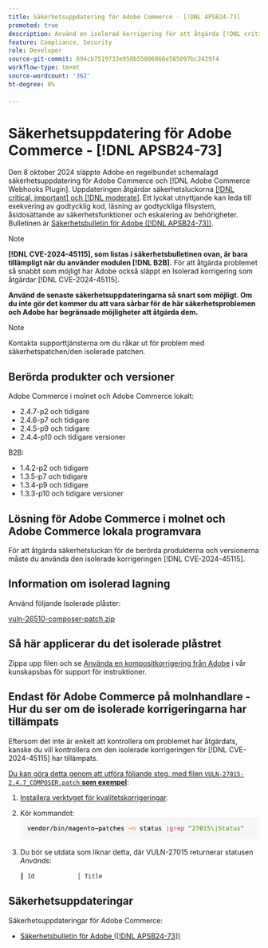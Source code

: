```yaml
---
title: Säkerhetsuppdatering för Adobe Commerce - [!DNL APSB24-73]
promoted: true
description: Använd en isolerad korrigering för att åtgärda [!DNL critical, important, and moderate vulnerabilities] för Adobe Commerce 2.4.7-p2, 2.4.6-p7, 2.4.5-p9, 2.4.4-p10 och tidigare versioner av instanser som bara körs i modulen  [!DNL B2B] .
feature: Compliance, Security
role: Developer
source-git-commit: 694cb7519733e950b55006866e585097bc2429f4
workflow-type: tm+mt
source-wordcount: '362'
ht-degree: 0%

---
```


# Säkerhetsuppdatering för Adobe Commerce - [!DNL APSB24-73]

Den 8 oktober 2024 släppte Adobe en regelbundet schemalagd säkerhetsuppdatering för Adobe Commerce och [!DNL Adobe Commerce Webhooks Plugin].
Uppdateringen åtgärdar säkerhetsluckorna [[!DNL critical, important] och  [!DNL moderate]](https://helpx.adobe.com/security/severity-ratings.html). Ett lyckat utnyttjande kan leda till exekvering av godtycklig kod, läsning av godtyckliga filsystem, åsidosättande av säkerhetsfunktioner och eskalering av behörigheter. Bulletinen är [Säkerhetsbulletin för Adobe ([!DNL APSB24-73])](https://helpx.adobe.com/security/products/magento/apsb24-73.html).

>[!NOTE]
>
>**[!DNL CVE-2024-45115], som listas i säkerhetsbulletinen ovan, är bara tillämpligt när du använder modulen [!DNL B2B].** För att åtgärda problemet så snabbt som möjligt har Adobe också släppt en Isolerad korrigering som åtgärdar [!DNL CVE-2024-45115].

**Använd de senaste säkerhetsuppdateringarna så snart som möjligt. Om du inte gör det kommer du att vara sårbar för de här säkerhetsproblemen och Adobe har begränsade möjligheter att åtgärda dem.**

>[!NOTE]
>
>Kontakta supporttjänsterna om du råkar ut för problem med säkerhetspatchen/den isolerade patchen.

## Berörda produkter och versioner

Adobe Commerce i molnet och Adobe Commerce lokalt:

* 2.4.7-p2 och tidigare
* 2.4.6-p7 och tidigare
* 2.4.5-p9 och tidigare
* 2.4.4-p10 och tidigare versioner

B2B:

* 1.4.2-p2 och tidigare
* 1.3.5-p7 och tidigare
* 1.3.4-p9 och tidigare
* 1.3.3-p10 och tidigare versioner


## Lösning för Adobe Commerce i molnet och Adobe Commerce lokala programvara

För att åtgärda säkerhetsluckan för de berörda produkterna och versionerna måste du använda den isolerade korrigeringen [!DNL CVE-2024-45115].

## Information om isolerad lagning

Använd följande Isolerade plåster:

[vuln-26510-composer-patch.zip](assets/vuln-26510-composer-patch.zip)

## Så här applicerar du det isolerade plåstret

Zippa upp filen och se [Använda en kompositkorrigering från Adobe](https://experienceleague.adobe.com/docs/commerce-knowledge-base/kb/how-to/how-to-apply-a-composer-patch-provided-by-magento.html) i vår kunskapsbas för support för instruktioner.

## Endast för Adobe Commerce på molnhandlare - Hur du ser om de isolerade korrigeringarna har tillämpats

Eftersom det inte är enkelt att kontrollera om problemet har åtgärdats, kanske du vill kontrollera om den isolerade korrigeringen för [!DNL CVE-2024-45115] har tillämpats.

<u>Du kan göra detta genom att utföra följande steg, med filen `VULN-27015-2.4.7_COMPOSER.patch` **som exempel**</u>:

1. [Installera verktyget för kvalitetskorrigeringar](https://experienceleague.adobe.com/docs/commerce-operations/tools/quality-patches-tool/usage.html).
1. Kör kommandot:<br>
   ![cve-2024-34102-tell-if-patch-applied-code](assets/cve-2024-34102-tell-if-patch-applied-code.png)
1. Du bör se utdata som liknar detta, där VULN-27015 returnerar statusen *Används*:

   ```bash
   ║ Id            │ Title                                                        │ Category        │ Origin                 │ Status      │ Details                                          ║ ║ N/A           │ ../m2-hotfixes/VULN-27015-2.4.7_COMPOSER_patch.patch      │ Other           │ Local                  │ Applied     │ Patch type: Custom                                
   ```

<!-- For Step 2:
     ```bash
    vendor/bin/magento-patches -n status |grep "27015\|Status"
     ```
-->

## Säkerhetsuppdateringar

Säkerhetsuppdateringar för Adobe Commerce:

* [Säkerhetsbulletin för Adobe ([!DNL APSB24-73])](https://helpx.adobe.com/security/products/magento/apsb24-73.html)
